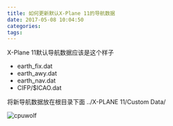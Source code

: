 ```yaml
---
title: 如何更新默认X-Plane 11的导航数据
date: 2017-05-08 10:04:50
categories:
tags:
---
```


X-Plane 11默认导航数据应该是这个样子

* earth_fix.dat
* earth_awy.dat
* earth_nav.dat
* CIFP/$ICAO.dat



将新导航数据放在根目录下面
../X-PLANE 11/Custom Data/


![cpuwolf](/images/data/attachment/201705/08/211057v11q819e0z58zw8r.jpg)
